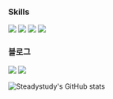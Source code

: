 
### Skills

<img src="https://img.shields.io/badge/JavaScript-yellow?style=for-the-badge"> <img src="https://img.shields.io/badge/Typescript-3776AB?style=for-the-badge"> <img src="https://img.shields.io/badge/React-61DAFB?style=for-the-badge"> <img src="https://img.shields.io/badge/Next.js-000000?style=for-the-badge"> 

### 블로그
[<img src="https://img.shields.io/badge/Velog-brightgreen?style=flat-square&logo=Velog&logoColor=white"/>](https://velog.io/@steadystudy)
[<img src="https://img.shields.io/badge/-%EA%B0%9C%EC%9D%B8%EB%B8%94%EB%A1%9C%EA%B7%B8-yellow"/>](https://steadystudy.github.io/)

![Steadystudy's GitHub stats](https://github-readme-stats.vercel.app/api?username=Steadystudy&show_icons=true&theme=dracula&count_private=true)


